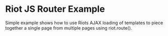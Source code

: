 # Riot JS Router Example

Simple example shows how to use Riots AJAX loading of templates to piece together a single page from multiple pages using riot.route().
